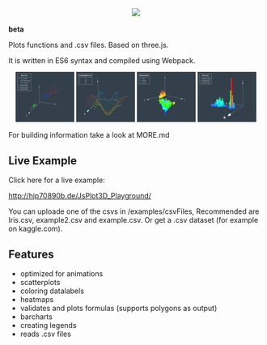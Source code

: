 <p align="center"><img width="32%" src="https://raw.githubusercontent.com/sezanzeb/3D-Plot-Js/threejs/images/title.png"/></p>

**beta**

Plots functions and .csv files. Based on three.js.

It is written in ES6 syntax and compiled using Webpack.

<p align="center">
    <img width="23%" src="images/scatterplots1.png">
    <img width="23%" src="images/scatterplots2.png">
    <img width="23%" src="images/barcharts1.png">
    <img width="23%" src="images/barcharts2.png">
</p>

For building information take a look at MORE.md


## Live Example

Click here for a live example:

http://hip70890b.de/JsPlot3D_Playground/

You can uploade one of the csvs in /examples/csvFiles, Recommended are Iris.csv, example2.csv and example.csv. Or get a .csv dataset (for example on kaggle.com).


## Features

- optimized for animations
- scatterplots
- coloring datalabels
- heatmaps
- validates and plots formulas (supports polygons as output)
- barcharts
- creating legends
- reads .csv files